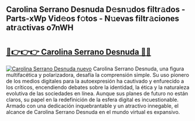 ## Carolina Serrano Desnuda D𝚎sn𝚞dos filtr𝚊dos - Parts-xWp Vid𝚎os f𝚘tos - N𝚞evas filtr𝚊ciones atr𝚊ctivas o7nWH

# <h2><a href="http://mb2txc.tromn.icu/?c=Carolina+Serrano+Desnuda">🔗👉👉👉 Carolina Serrano Desnuda 🔗🔗</a></h2>

[![Carolina Serrano Desnuda nuevo](https://i.imgur.com/pEAQMta.gif)](http://mb2txc.tromn.icu/?c=Carolina+Serrano+Desnuda)
Carolina Serrano Desnuda, una figura multifacética y polarizadora, desafía la comprensión simple. Su uso pionero de los medios digitales para la autoexpresión ha cautivado y enfurecido a los críticos, encendiendo debates sobre la identidad, la ética y la naturaleza evolutiva de las sociedades en línea. Aunque sus planes de futuro no están claros, su papel en la redefinición de la esfera digital es incuestionable. Armado con una dedicación inquebrantable y un atractivo innegable, el alcance de Carolina Serrano Desnuda en el mundo virtual es expansivo.
